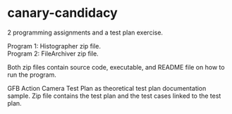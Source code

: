 # canary-candidacy
2 programming assignments and a test plan exercise.

Program 1: Histographer zip file.  
Program 2: FileArchiver zip file.  

Both zip files contain source code, executable, and README file on how to run the program.

GFB Action Camera Test Plan as theoretical test plan documentation sample.  Zip file contains the test plan and the test cases linked to the test plan.
